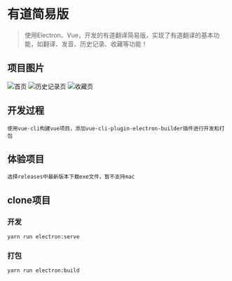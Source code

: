 # 有道简易版
> 使用Electron、Vue，开发的有道翻译简易版，实现了有道翻译的基本功能，如翻译、发音、历史记录、收藏等功能！

## 项目图片

![首页]('https://doc.lihuiwang.net/img/index.png')
![历史记录页]('https://doc.lihuiwang.net/img/log.png')
![收藏页]('https://doc.lihuiwang.net/img/sc.png')

## 开发过程
```
使用vue-cli构建vue项目，添加vue-cli-plugin-electron-builder插件进行开发和打包
```

## 体验项目
```
选择releases中最新版本下载exe文件，暂不支持mac
```

## clone项目

### 开发

```
yarn run electron:serve
```
### 打包

```
yarn run electron:build
```
